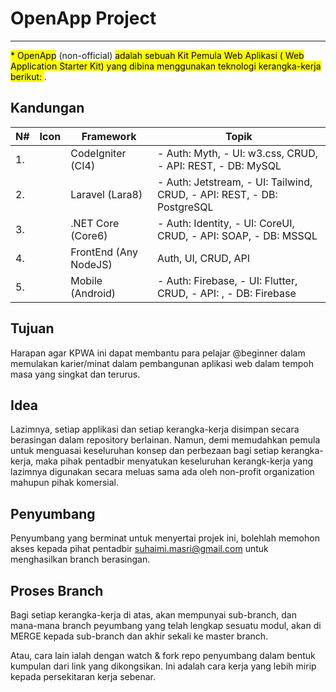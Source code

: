 <h1>OpenApp Project</h1>

___

<mark>* OpenApp</mark> (non-official) <mark> adalah sebuah Kit Pemula Web Aplikasi ( Web Application Starter Kit) yang dibina menggunakan teknologi kerangka-kerja berikut: </mark>.

## Kandungan

|N#| Icon | Framework | Topik |
|--| ---- | --------- | ----------- |
|1.|  | CodeIgniter (CI4) | - Auth: Myth, - UI: w3.css, CRUD, - API: REST, - DB: MySQL |
|2.|  | Laravel (Lara8) | - Auth: Jetstream, - UI: Tailwind, CRUD, - API: REST, - DB: PostgreSQL |
|3.|  | .NET Core (Core6) | - Auth: Identity, - UI: CoreUI, CRUD, - API: SOAP, - DB: MSSQL |
|4.|  | FrontEnd (Any NodeJS) | Auth, UI, CRUD, API |
|5.|  | Mobile (Android) | - Auth: Firebase, - UI: Flutter, CRUD, - API: , - DB: Firebase |


## Tujuan
Harapan agar KPWA ini dapat membantu para pelajar @beginner dalam memulakan karier/minat dalam pembangunan aplikasi web dalam tempoh masa yang singkat dan terurus.

## Idea
Lazimnya, setiap applikasi dan setiap kerangka-kerja disimpan secara berasingan dalam repository berlainan. Namun, demi memudahkan pemula untuk menguasai keseluruhan konsep dan perbezaan bagi setiap kerangka-kerja, maka pihak pentadbir menyatukan keseluruhan kerangk-kerja yang lazimnya digunakan secara meluas sama ada oleh non-profit organization mahupun pihak komersial.

## Penyumbang
Penyumbang yang berminat untuk menyertai projek ini, bolehlah memohon akses kepada pihat pentadbir suhaimi.masri@gmail.com untuk menghasilkan branch berasingan.

## Proses Branch
Bagi setiap kerangka-kerja di atas, akan mempunyai sub-branch, dan mana-mana branch peyumbang yang telah lengkap sesuatu modul, akan di MERGE kepada sub-branch dan akhir sekali ke master branch.

Atau, cara lain ialah dengan watch & fork repo penyumbang dalam bentuk kumpulan dari link yang dikongsikan. Ini adalah cara kerja yang lebih mirip kepada persekitaran kerja sebenar.








